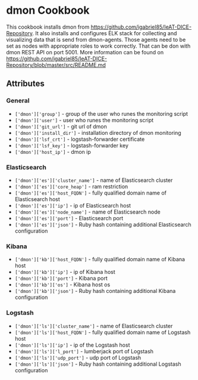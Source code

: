 dmon Cookbook
============

This cookbook installs dmon from https://github.com/igabriel85/IeAT-DICE-Repository.
It also installs and configures ELK stack for collecting and visualizing data 
that is send from dmon-agents. Those agents need to be set as nodes with 
appropriate roles to work correctly. That can be don with dmon REST API on port 
5001. More information can be found on https://github.com/igabriel85/IeAT-DICE-Repository/blob/master/src/README.md

Attributes
----------

### General 
* `['dmon']['group']` - group of the user who runes the monitoring script
* `['dmon']['user']` - user who runes the monitoring script
* `['dmon']['git_url']` - git url of dmon
* `['dmon']['install_dir']` - installation directory of dmon monitoring
* `['dmon']['lsf_crt']` - logstash-forwarder certificate
* `['dmon']['lsf_key']` - logstash-forwarder key
* `['dmon']['host_ip']` - dmon ip

### Elasticsearch
* `['dmon']['es']['cluster_name']` - name of Elasticsearch cluster
* `['dmon']['es']['core_heap']` - ram restriction
* `['dmon']['es']['host_FQDN']` - fully qualified domain name of Elasticsearch host
* `['dmon']['es']['ip']` - ip of Elasticsearch host
* `['dmon']['es']['node_name']` - name of Elasticsearch node
* `['dmon']['es']['port']` - Elasticsearch port
* `['dmon']['es']['json']` - Ruby hash containing additional Elasticsearch configuration

### Kibana
* `['dmon']['kb']['host_FQDN']` - fully qualified domain name of Kibana host
* `['dmon']['kb']['ip']` - ip of Kibana host
* `['dmon']['kb']['port']` - Kibana port
* `['dmon']['kb']['os']` - Kibana host os
* `['dmon']['kb']['json']` - Ruby hash containing additional Kibana configuration

### Logstash 
* `['dmon']['ls']['cluster_name']` - name of Elasticsearch cluster
* `['dmon']['ls']['host_FQDN']` - fully qualified domain name of Logstash host
* `['dmon']['ls']['ip']` - ip of the Logstash host
* `['dmon']['ls']['l_port']` - lumberjack port of Logstash
* `['dmon']['ls']['udp_port']` - udp port of Logstash
* `['dmon']['ls']['json']` - Ruby hash containing additional Logstash configuration
